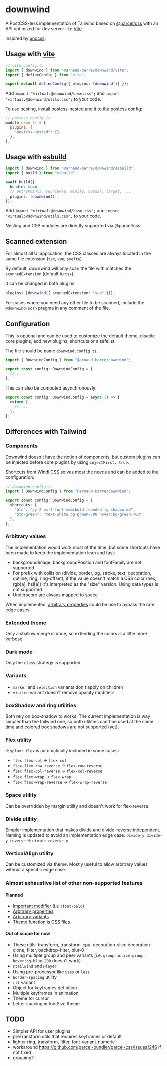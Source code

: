 # downwind

A PostCSS-less implementation of Tailwind based on [@parcel/css](https://github.com/parcel-bundler/parcel-css) with an API optimized for dev server like [Vite](https://github.com/vitejs/vite).

Inspired by [unocss](https://github.com/unocss/unocss).

## Usage with [vite](https://vitejs.dev/)

```ts
// vite.config.ts
import { downwind } from "@arnaud-barre/downwind/vite";
import { defineConfig } from "vite";

export default defineConfig({ plugins: [downwind()] });
```

Add `import "virtual:@downwind/base.css";` and `import "virtual:@downwind/utils.css";` to your code.

To use nesting, install [postcss-nested](https://github.com/postcss/postcss-nested) and it to the postcss config:

```js
// postcss.config.js
module.exports = {
  plugins: {
    "postcss-nested": {},
  },
};
```

## Usage with [esbuild](https://github.com/evanw/esbuild)

```ts
import { downwind } from "@arnaud-barre/downwind/esbuild";
import { build } from "esbuild";

await build({
  bundle: true,
  // entryPoints, sourcemap, minify, outdir, target, ...
  plugins: [downwind()],
});
```

Add `import "virtual:@downwind/base.css";` and `import "virtual:@downwind/utils.css";` to your code.

Nesting and CSS modules are directly supported via @parcel/css.

## Scanned extension

For almost all UI application, the CSS classes are always located in the same file extension (`tsx`, `vue`, `svelte`).

By default, downwind will only scan the file with matches the `scannedExtension` (default to `tsx`).

It can be changed in both plugins:

```ts
plugins: [downwind({ scannedExtension: "vue" })];
```

For cases where you need any other file to be scanned, include the `@downwind-scan` pragma in any comment of the file.

## Configuration

This is optional and can be used to customize the default theme, disable core plugins, add new plugins, shortcuts or a safelist.

The file should be name `downwind.config.ts`.

```ts
import { DownwindConfig } from "@arnaud-barre/downwind";

export const config: DownwindConfig = {
  // ...
};
```

This can also be computed asynchronously:

```ts
export const config: DownwindConfig = async () => {
  return {
    // ...
  };
};
```

## Differences with Tailwind

### Components

Downwind doesn't have the notion of components, but custom plugins can be injected before core plugins by using `injectFirst: true`.

Shortcuts from [Windi CSS](https://windicss.org/features/shortcuts.html#shortcuts) solves most the needs and can be added to the configuration:

```ts
// downwind.config.ts
import { DownwindConfig } from "@arnaud-barre/downwind";

export const config: DownwindConfig = {
  shortcuts: {
    "btn": "py-2 px-4 font-semibold rounded-lg shadow-md",
    "btn-green": "text-white bg-green-500 hover:bg-green-700",
  },
};
```

### Arbitrary values

The implementation would work most of the time, but some shortcuts have been made to keep the implementation lean and fast:

- backgroundImage, backgroundPosition and fontFamily are not supported
- For prefix with collision (divide, border, bg, stroke, text, decoration, outline, ring, ring-offset), if the value doesn't match a CSS color (hex, rgb\[a], hsl\[a]) it's interpreted as the "size" version. Using data types is not supported
- Underscore are always mapped to space

When implemented, [arbitrary properties](https://tailwindcss.com/docs/adding-custom-styles#arbitrary-properties) could be use to bypass the rare edge cases.

### Extended theme

Only a shallow merge is done, so extending the colors is a little more verbose.

### Dark mode

Only the `class` strategy is supported.

### Variants

- `marker` and `selection` variants don't apply on children
- `visited` variant doesn't remove opacity modifiers

### boxShadow and ring utilities

Both rely on box-shadow to works. The current implementation is way simpler than the tailwind one, so both utilities can't be used at the same time and colored box shadows are not supported (yet).

### Flex utility

`display: flex` is automatically included in some cases:

- `flex flex-col` -> `flex-col`
- `flex flex-row-reverse` -> `flex-row-reverse`
- `flex flex-col-reverse` -> `flex-col-reverse`
- `flex flex-wrap` -> `flex-wrap`
- `flex flex-wrap-reverse` -> `flex-wrap-reverse`

### Space utility

Can be overridden by margin utility and doesn't work for flex-reverse.

### Divide utility

Simpler implementation that makes divide and divide-reverse independent. Naming is updated to avoid an implementation edge case.
`divide-y divide-y-reverse` -> `divide-reverse-y`

### VerticalAlign utility

Can be customized via theme. Mostly useful to allow arbitrary values without a specific edge case.

### Almost exhaustive list of other non-supported features

#### Planned

- [Important modifier](https://tailwindcss.com/docs/configuration#important-modifier) (i.e `!font-bold`)
- [Arbitrary properties](https://tailwindcss.com/docs/adding-custom-styles#arbitrary-properties)
- [Arbitrary variants](https://tailwindcss.com/docs/hover-focus-and-other-states#using-arbitrary-variants)
- [Theme function](https://tailwindcss.com/docs/functions-and-directives#theme) is CSS files

#### Out of scope for now

- These utils: transform, transform-cpu, decoration-slice decoration-clone, filter, backdrop-filter, blur-0
- Using multiple group and peer variants (i.e. `group-active:group-hover:bg-blue-200` doesn't work)
- `@tailwind` and `@layer`
- Using pre-processor like `Sass` or `less`
- `border-spacing` utility
- `rtl` variant
- Object for keyframes definition
- Multiple keyframes in animation
- Theme for cursor
- Letter spacing in fontSize theme

## TODO

- Simpler API for user plugins
- preTransform utils that requires keyframes or default
- lighter ring, transform, filter, font-variant-numeric
- workaround https://github.com/parcel-bundler/parcel-css/issues/246 if not fixed
- grouping?
